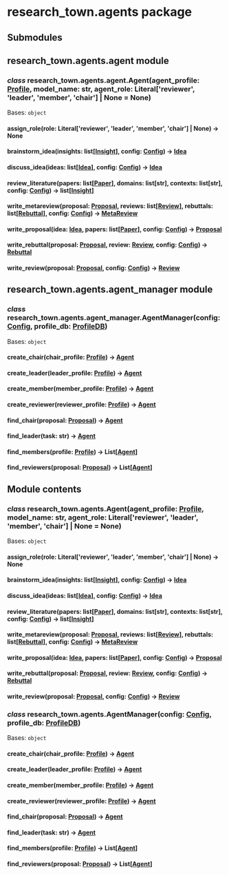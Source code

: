 # research_town.agents package

## Submodules

## research_town.agents.agent module

### *class* research_town.agents.agent.Agent(agent_profile: [Profile](research_town.dbs.md#research_town.dbs.data.Profile), model_name: str, agent_role: Literal['reviewer', 'leader', 'member', 'chair'] | None = None)

Bases: `object`

#### assign_role(role: Literal['reviewer', 'leader', 'member', 'chair'] | None) → None

#### brainstorm_idea(insights: list[[Insight](research_town.dbs.md#research_town.dbs.data.Insight)], config: [Config](research_town.configs.md#research_town.configs.config.Config)) → [Idea](research_town.dbs.md#research_town.dbs.data.Idea)

#### discuss_idea(ideas: list[[Idea](research_town.dbs.md#research_town.dbs.data.Idea)], config: [Config](research_town.configs.md#research_town.configs.config.Config)) → [Idea](research_town.dbs.md#research_town.dbs.data.Idea)

#### review_literature(papers: list[[Paper](research_town.dbs.md#research_town.dbs.data.Paper)], domains: list[str], contexts: list[str], config: [Config](research_town.configs.md#research_town.configs.config.Config)) → list[[Insight](research_town.dbs.md#research_town.dbs.data.Insight)]

#### write_metareview(proposal: [Proposal](research_town.dbs.md#research_town.dbs.data.Proposal), reviews: list[[Review](research_town.dbs.md#research_town.dbs.data.Review)], rebuttals: list[[Rebuttal](research_town.dbs.md#research_town.dbs.data.Rebuttal)], config: [Config](research_town.configs.md#research_town.configs.config.Config)) → [MetaReview](research_town.dbs.md#research_town.dbs.data.MetaReview)

#### write_proposal(idea: [Idea](research_town.dbs.md#research_town.dbs.data.Idea), papers: list[[Paper](research_town.dbs.md#research_town.dbs.data.Paper)], config: [Config](research_town.configs.md#research_town.configs.config.Config)) → [Proposal](research_town.dbs.md#research_town.dbs.data.Proposal)

#### write_rebuttal(proposal: [Proposal](research_town.dbs.md#research_town.dbs.data.Proposal), review: [Review](research_town.dbs.md#research_town.dbs.data.Review), config: [Config](research_town.configs.md#research_town.configs.config.Config)) → [Rebuttal](research_town.dbs.md#research_town.dbs.data.Rebuttal)

#### write_review(proposal: [Proposal](research_town.dbs.md#research_town.dbs.data.Proposal), config: [Config](research_town.configs.md#research_town.configs.config.Config)) → [Review](research_town.dbs.md#research_town.dbs.data.Review)

## research_town.agents.agent_manager module

### *class* research_town.agents.agent_manager.AgentManager(config: [Config](research_town.configs.md#research_town.configs.config.Config), profile_db: [ProfileDB](research_town.dbs.md#research_town.dbs.db_profile.ProfileDB))

Bases: `object`

#### create_chair(chair_profile: [Profile](research_town.dbs.md#research_town.dbs.data.Profile)) → [Agent](#research_town.agents.agent.Agent)

#### create_leader(leader_profile: [Profile](research_town.dbs.md#research_town.dbs.data.Profile)) → [Agent](#research_town.agents.agent.Agent)

#### create_member(member_profile: [Profile](research_town.dbs.md#research_town.dbs.data.Profile)) → [Agent](#research_town.agents.agent.Agent)

#### create_reviewer(reviewer_profile: [Profile](research_town.dbs.md#research_town.dbs.data.Profile)) → [Agent](#research_town.agents.agent.Agent)

#### find_chair(proposal: [Proposal](research_town.dbs.md#research_town.dbs.data.Proposal)) → [Agent](#research_town.agents.agent.Agent)

#### find_leader(task: str) → [Agent](#research_town.agents.agent.Agent)

#### find_members(profile: [Profile](research_town.dbs.md#research_town.dbs.data.Profile)) → List[[Agent](#research_town.agents.agent.Agent)]

#### find_reviewers(proposal: [Proposal](research_town.dbs.md#research_town.dbs.data.Proposal)) → List[[Agent](#research_town.agents.agent.Agent)]

## Module contents

### *class* research_town.agents.Agent(agent_profile: [Profile](research_town.dbs.md#research_town.dbs.data.Profile), model_name: str, agent_role: Literal['reviewer', 'leader', 'member', 'chair'] | None = None)

Bases: `object`

#### assign_role(role: Literal['reviewer', 'leader', 'member', 'chair'] | None) → None

#### brainstorm_idea(insights: list[[Insight](research_town.dbs.md#research_town.dbs.data.Insight)], config: [Config](research_town.configs.md#research_town.configs.config.Config)) → [Idea](research_town.dbs.md#research_town.dbs.data.Idea)

#### discuss_idea(ideas: list[[Idea](research_town.dbs.md#research_town.dbs.data.Idea)], config: [Config](research_town.configs.md#research_town.configs.config.Config)) → [Idea](research_town.dbs.md#research_town.dbs.data.Idea)

#### review_literature(papers: list[[Paper](research_town.dbs.md#research_town.dbs.data.Paper)], domains: list[str], contexts: list[str], config: [Config](research_town.configs.md#research_town.configs.config.Config)) → list[[Insight](research_town.dbs.md#research_town.dbs.data.Insight)]

#### write_metareview(proposal: [Proposal](research_town.dbs.md#research_town.dbs.data.Proposal), reviews: list[[Review](research_town.dbs.md#research_town.dbs.data.Review)], rebuttals: list[[Rebuttal](research_town.dbs.md#research_town.dbs.data.Rebuttal)], config: [Config](research_town.configs.md#research_town.configs.config.Config)) → [MetaReview](research_town.dbs.md#research_town.dbs.data.MetaReview)

#### write_proposal(idea: [Idea](research_town.dbs.md#research_town.dbs.data.Idea), papers: list[[Paper](research_town.dbs.md#research_town.dbs.data.Paper)], config: [Config](research_town.configs.md#research_town.configs.config.Config)) → [Proposal](research_town.dbs.md#research_town.dbs.data.Proposal)

#### write_rebuttal(proposal: [Proposal](research_town.dbs.md#research_town.dbs.data.Proposal), review: [Review](research_town.dbs.md#research_town.dbs.data.Review), config: [Config](research_town.configs.md#research_town.configs.config.Config)) → [Rebuttal](research_town.dbs.md#research_town.dbs.data.Rebuttal)

#### write_review(proposal: [Proposal](research_town.dbs.md#research_town.dbs.data.Proposal), config: [Config](research_town.configs.md#research_town.configs.config.Config)) → [Review](research_town.dbs.md#research_town.dbs.data.Review)

### *class* research_town.agents.AgentManager(config: [Config](research_town.configs.md#research_town.configs.config.Config), profile_db: [ProfileDB](research_town.dbs.md#research_town.dbs.db_profile.ProfileDB))

Bases: `object`

#### create_chair(chair_profile: [Profile](research_town.dbs.md#research_town.dbs.data.Profile)) → [Agent](#research_town.agents.agent.Agent)

#### create_leader(leader_profile: [Profile](research_town.dbs.md#research_town.dbs.data.Profile)) → [Agent](#research_town.agents.agent.Agent)

#### create_member(member_profile: [Profile](research_town.dbs.md#research_town.dbs.data.Profile)) → [Agent](#research_town.agents.agent.Agent)

#### create_reviewer(reviewer_profile: [Profile](research_town.dbs.md#research_town.dbs.data.Profile)) → [Agent](#research_town.agents.agent.Agent)

#### find_chair(proposal: [Proposal](research_town.dbs.md#research_town.dbs.data.Proposal)) → [Agent](#research_town.agents.agent.Agent)

#### find_leader(task: str) → [Agent](#research_town.agents.agent.Agent)

#### find_members(profile: [Profile](research_town.dbs.md#research_town.dbs.data.Profile)) → List[[Agent](#research_town.agents.agent.Agent)]

#### find_reviewers(proposal: [Proposal](research_town.dbs.md#research_town.dbs.data.Proposal)) → List[[Agent](#research_town.agents.agent.Agent)]
